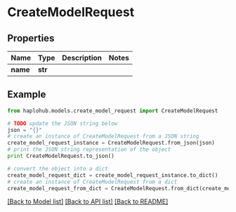 # CreateModelRequest


## Properties
Name | Type | Description | Notes
------------ | ------------- | ------------- | -------------
**name** | **str** |  | 

## Example

```python
from haplohub.models.create_model_request import CreateModelRequest

# TODO update the JSON string below
json = "{}"
# create an instance of CreateModelRequest from a JSON string
create_model_request_instance = CreateModelRequest.from_json(json)
# print the JSON string representation of the object
print CreateModelRequest.to_json()

# convert the object into a dict
create_model_request_dict = create_model_request_instance.to_dict()
# create an instance of CreateModelRequest from a dict
create_model_request_from_dict = CreateModelRequest.from_dict(create_model_request_dict)
```
[[Back to Model list]](../README.md#documentation-for-models) [[Back to API list]](../README.md#documentation-for-api-endpoints) [[Back to README]](../README.md)


